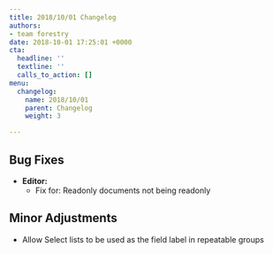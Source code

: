 ```yaml
---
title: 2018/10/01 Changelog
authors:
- team forestry
date: 2018-10-01 17:25:01 +0000
cta:
  headline: ''
  textline: ''
  calls_to_action: []
menu:
  changelog:
    name: 2018/10/01
    parent: Changelog
    weight: 3

---
```

## Bug Fixes

* **Editor:**
  * Fix for: Readonly documents not being readonly

## Minor Adjustments

* Allow Select lists to be used as the field label in repeatable groups